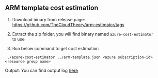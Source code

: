 ## ARM template cost estimation



1. Download binary from release page: https://github.com/TheCloudTheory/arm-estimator/tags

2. Extract the zip folder, you will find binary named `azure-cost-estimator` to use

3. Run below command to get cost estimation

```
 ./azure-cost-estimator ../arm-template.json <azure subscription-id> <resource group name> 
```


Output:
You can find output log  [here](./output.log)